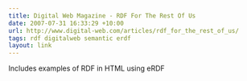 ```yaml
---
title: Digital Web Magazine - RDF For The Rest Of Us
date: 2007-07-31 16:33:29 +10:00
url: http://www.digital-web.com/articles/rdf_for_the_rest_of_us/
tags: rdf digitalweb semantic erdf
layout: link
---
```

Includes examples of RDF in HTML using eRDF
